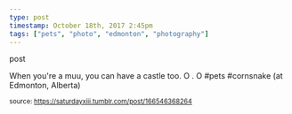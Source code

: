 ```yaml
---
type: post
timestamp: October 18th, 2017 2:45pm
tags: ["pets", "photo", "edmonton", "photography"]
---
```

post
<a href="https://www.instagram.com/p/BaZzs9xH1ih/ "></a>
                                                                                          
When you're a muu, you can have a castle too.  O . O #pets #cornsnake  (at Edmonton, Alberta)
 
                                    
                
                
                
                
                                
<small>source: https://saturdayxiii.tumblr.com/post/166546368264</small>